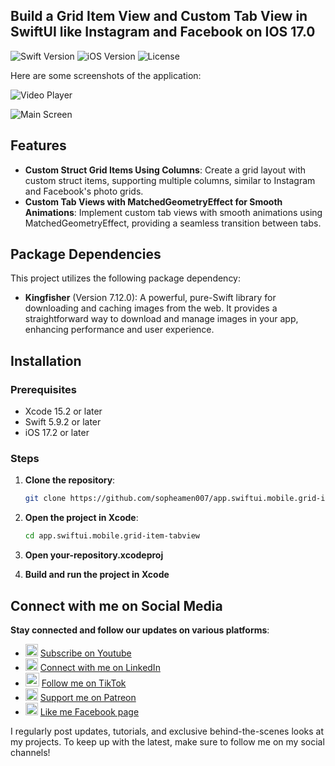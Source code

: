 ## Build a Grid Item View and Custom Tab View in SwiftUI like Instagram and Facebook on IOS 17.0
![Swift Version](https://img.shields.io/badge/Swift-5.9.2-orange.svg)
![iOS Version](https://img.shields.io/badge/iOS-17.2%2B-blue.svg)
![License](https://img.shields.io/badge/license-MIT-green.svg)

Here are some screenshots of the application:

![Video Player](https://github.com/user-attachments/assets/345900e9-ce54-4e72-8e64-f94f2fdc9dd7)

![Main Screen](https://github.com/user-attachments/assets/25be528d-3a14-4ebb-b8a8-f06156d4a68f)

## Features

- **Custom Struct Grid Items Using Columns**: Create a grid layout with custom struct items, supporting multiple columns, similar to Instagram and Facebook's photo grids.
- **Custom Tab Views with MatchedGeometryEffect for Smooth Animations**: Implement custom tab views with smooth animations using MatchedGeometryEffect, providing a seamless transition between tabs.

## Package Dependencies

This project utilizes the following package dependency:

- **Kingfisher** (Version 7.12.0): A powerful, pure-Swift library for downloading and caching images from the web. It provides a straightforward way to download and manage images in your app, enhancing performance and user experience.


## Installation

### Prerequisites

- Xcode 15.2 or later
- Swift 5.9.2 or later
- iOS 17.2 or later

### Steps

1. **Clone the repository**:

   ```bash
   git clone https://github.com/sopheamen007/app.swiftui.mobile.grid-item-tabview
   
2. **Open the project in Xcode**:

   ```bash
   cd app.swiftui.mobile.grid-item-tabview

3. **Open your-repository.xcodeproj**
4. **Build and run the project in Xcode**

## Connect with me on Social Media
**Stay connected and follow our updates on various platforms**:

- <img src="https://upload.wikimedia.org/wikipedia/commons/thumb/0/09/YouTube_full-color_icon_%282017%29.svg/640px-YouTube_full-color_icon_%282017%29.svg.png" width="20" height="20"> [Subscribe on Youtube](https://www.youtube.com/channel/UCUwKif7EmAe5aS7IjsUMlCw)
- <img src="https://upload.wikimedia.org/wikipedia/commons/c/ca/LinkedIn_logo_initials.png" width="20" height="20"> [Connect with me on LinkedIn](https://www.linkedin.com/in/sopheamen-van-949639119)
- <img src="https://uxwing.com/wp-content/themes/uxwing/download/brands-and-social-media/tiktok-square-color-icon.png" width="22" height="22"> [Follow me on TikTok](https://www.tiktok.com/@sopheamenvan)
- <img src="https://upload.wikimedia.org/wikipedia/commons/9/94/Patreon_logo.svg" width="20" height="20"> [Support me on Patreon](https://www.patreon.com/sopheamenvan)
- <img src="https://upload.wikimedia.org/wikipedia/commons/5/51/Facebook_f_logo_%282019%29.svg" width="20" height="20"> [Like me Facebook page](https://www.facebook.com/profile.php?id=100057202699919)

I regularly post updates, tutorials, and exclusive behind-the-scenes looks at my projects. To keep up with the latest, make sure to follow me on my social channels!

